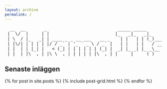 ```yaml
---
layout: archive
permalink: /
---
```

<pre>
  __  __       _                           _____ _____
 |  \/  |     | |                         |_   _|_   _|_
 | \  / |_   _| | ____ _ _ __ ___   __ _    | |   | | (_)___
 | |\/| | | | | |/ / _` | '_ ` _ \ / _` |   | |   | |   / __|
 | |  | | |_| |   < (_| | | | | | | (_| |  _| |_ _| |_ _\__ \
 |_|  |_|\__,_|_|\_\__,_|_| |_| |_|\__,_| |_____|_____(_)___/
</pre>
## Senaste inläggen
<div class="tiles">
{% for post in site.posts %}
	{% include post-grid.html %}
{% endfor %}
</div><!-- /.tiles -->

